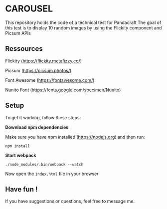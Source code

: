 # CAROUSEL
This repository holds the code of a technical test for Pandacraft
The goal of this test is to display 10 random images by using the Flickity component and Picsum APIs

## Ressources

Flickity (https://flickity.metafizzy.co/)

Picsum (https://picsum.photos/)

Font Awesome (https://fontawesome.com/)

Nunito Font (https://fonts.google.com/specimen/Nunito)


## Setup

To get it working, follow these steps:


**Download npm dependencies**

Make sure you have npm installed (https://nodejs.org) and then run:

```
npm install
```

**Start webpack**

```
./node_modules/.bin/webpack --watch
```

Now open the `index.html` file in your browser

## Have fun !

If you have suggestions or questions, feel free to message me.